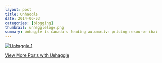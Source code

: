 ```yaml
---
layout: post
title: Unhaggle
date: 2014-06-03
categories: [blogging]
thumbnail: unhagglelogo.png
summary: Unhaggle is Canada's leading automotive pricing resource that helps thousands of consumers find great new car deals.  
---
```


<a class="zoom" rel="gallery" href="{{ site.url }}/images/Unhaggle-FriendsBlog.png">
  <img class="center" alt="Unhaggle 1" src="{{ site.url }}/images/Unhaggle-FriendsBlog.png"/>
</a>

<p><a href="http://blog.unhaggle.com/author/taylor/">View More Posts with Unhaggle</a></p>